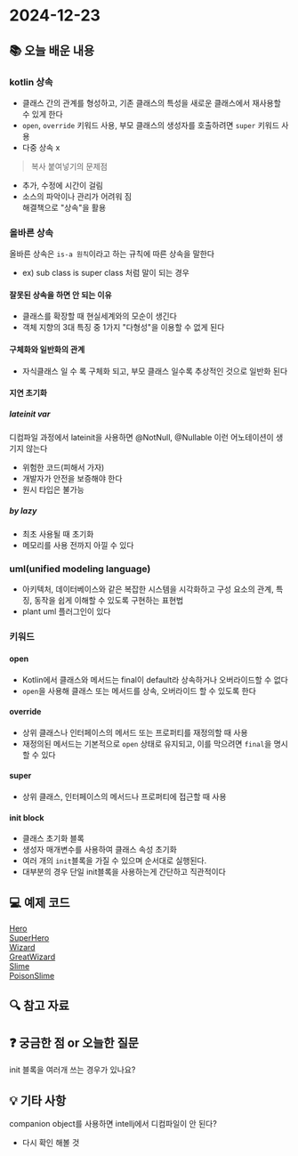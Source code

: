# 2024-12-23

## 📚 오늘 배운 내용

### kotlin 상속
- 클래스 간의 관계를 형성하고, 기존 클래스의 특성을 새로운 클래스에서 재사용할 수 있게 한다
- `open`, `override` 키워드 사용, 부모 클래스의 생성자를 호출하려면 `super` 키워드 사용 
- 다중 상속 x

> 복사 붙여넣기의 문제점
- 추가, 수정에 시간이 걸림
- 소스의 파악이나 관리가 어려워 짐  
  해결책으로 "상속"을 활용

### 올바른 상속
올바른 상속은 `is-a 원칙`이라고 하는 규칙에 따른 상속을 말한다
- ex) sub class is super class 처럼 말이 되는 경우

#### 잘못된 상속을 하면 안 되는 이유
- 클래스를 확장할 때 현실세계와의 모순이 생긴다
- 객체 지향의 3대 특징 중 1가지 "다형성"을 이용할 수 없게 된다

#### 구체화와 일반화의 관계
- 자식클래스 일 수 록 구체화 되고, 부모 클래스 일수록 추상적인 것으로 일반화 된다

#### 지연 초기화
##### lateinit var
디컴파일 과정에서 lateinit을 사용하면 @NotNull, @Nullable 이런 어노테이션이 생기지 않는다
- 위험한 코드(피해서 가자)
- 개발자가 안전을 보증해야 한다
- 원시 타입은 불가능

##### by lazy
- 최초 사용될 때 초기화
- 메모리를 사용 전까지 아낄 수 있다

### uml(unified modeling language)
- 아키텍처, 데이터베이스와 같은 복잡한 시스템을 시각화하고 구성 요소의 관계, 특징, 동작을 쉽게 이해할 수 있도록 구현하는 표현법
- plant uml 플러그인이 있다

### 키워드

#### open
- Kotlin에서 클래스와 메서드는 final이 default라 상속하거나 오버라이드할 수 없다
- `open`을 사용해 클래스 또는 메서드를 상속, 오버라이드 할 수 있도록 한다

#### override
- 상위 클래스나 인터페이스의 메서드 또는 프로퍼티를 재정의할 때 사용
- 재정의된 메서드는 기본적으로 `open` 상태로 유지되고, 이를 막으려면 `final`을 명시할 수 있다

#### super
- 상위 클래스, 인터페이스의 메서드나 프로퍼티에 접근할 때 사용

#### init block
- 클래스 초기화 블록
- 생성자 매개변수를 사용하여 클래스 속성 초기화
- 여러 개의 `init`블록을 가질 수 있으며 순서대로 실행된다.
- 대부분의 경우 단일 init블록을 사용하는게 간단하고 직관적이다

## 💻 예제 코드
[Hero](../../src/main/kotlin/day06/Hero.kt)  
[SuperHero](../../src/main/kotlin/day06/SuperHero.kt)  
[Wizard](../../src/main/kotlin/day06/Wizard.kt)  
[GreatWizard](../../src/main/kotlin/day06/GreatWizard.kt)  
[Slime](../../src/main/kotlin/day06/Slime.kt)  
[PoisonSlime](../../src/main/kotlin/day06/PoisonSlime.kt)
## 🔍 참고 자료

## ❓ 궁금한 점 or 오늘한 질문
init 블록을 여러개 쓰는 경우가 있나요?

## 💡 기타 사항
companion object를 사용하면 intellj에서 디컴파일이 안 된다?
- 다시 확인 해볼 것